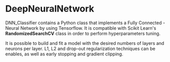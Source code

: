 # DeepNeuralNetwork

DNN_Classifier contains a Python class that implements a Fully Connected - Neural Network by using Tensorflow. It is compatible with Scikit Learn's **RandomizedSearchCV** class in order to perform hyperparameters tuning. 

It is possible to build and fit a model with the desired numbers of layers and neurons per layer. L1, L2 and drop-out regularization techniques can be enables, as well as early stopping and gradient clipping. 

